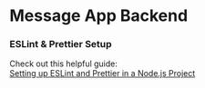 # Message App Backend

### ESLint & Prettier Setup

Check out this helpful guide:  
[Setting up ESLint and Prettier in a Node.js Project](https://medium.com/@sindhujad6/setting-up-eslint-and-prettier-in-a-node-js-project-f2577ee2126f)
